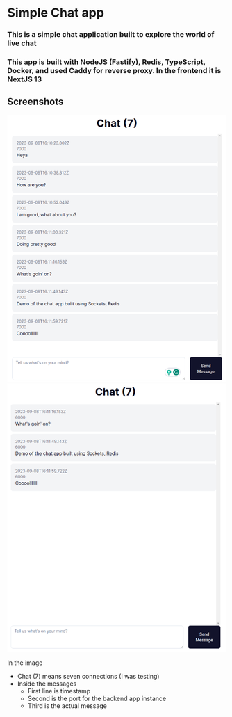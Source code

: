 # Simple Chat app

### This is a simple chat application built to explore the world of live chat

### This app is built with NodeJS (Fastify), Redis, TypeScript, Docker, and used Caddy for reverse proxy. In the frontend it is NextJS 13

## Screenshots

![Chat Window 1](./images/chat-1.png)
![Chat Window 2](./images/chat-2.png)

In the image

- Chat (7) means seven connections (I was testing)
- Inside the messages
  - First line is timestamp
  - Second is the port for the backend app instance
  - Third is the actual message
